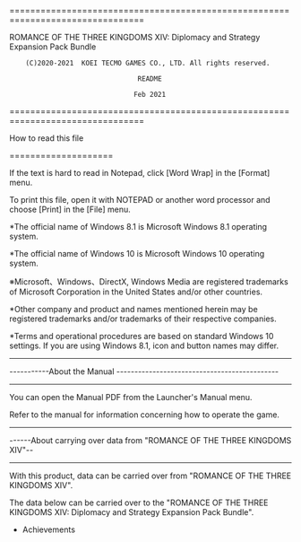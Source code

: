 ================================================================================

ROMANCE OF THE THREE KINGDOMS XIV: Diplomacy and Strategy Expansion Pack Bundle

        (C)2020-2021  KOEI TECMO GAMES CO., LTD. All rights reserved.

                                    README

                                   Feb 2021

================================================================================







How to read this file

====================



If the text is hard to read in Notepad, click [Word Wrap] in the [Format] menu. 



To print this file, open it with NOTEPAD or another word processor and choose [Print] in the [File] menu.



*The official name of Windows 8.1 is Microsoft Windows 8.1 operating system.

*The official name of Windows 10 is Microsoft Windows 10 operating system.



※Microsoft、Windows、DirectX, Windows Media are registered trademarks of Microsoft Corporation in the United States and/or other countries.

*Other company and product and names mentioned herein may be registered trademarks and/or trademarks of their respective companies. 

*Terms and operational procedures are based on standard Windows 10 settings. If you are using Windows 8.1, icon and button names may differ.





-------------------------------------------------------------------------

-----------About the Manual ---------------------------------------------

-------------------------------------------------------------------------



You can open the Manual PDF from the Launcher's Manual menu. 

Refer to the manual for information concerning how to operate the game.



-------------------------------------------------------------------------

------About carrying over data from "ROMANCE OF THE THREE KINGDOMS XIV"--

-------------------------------------------------------------------------



With this product, data can be carried over from "ROMANCE OF THE THREE KINGDOMS XIV".

The data below can be carried over to the "ROMANCE OF THE THREE KINGDOMS XIV: Diplomacy and Strategy Expansion Pack Bundle".



 - Achievements
